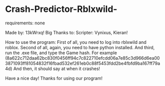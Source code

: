 # Crash-Predictor-Rblxwild-

requirements:
none


Made by: 13kWrxq!
Big Thanks to:
Scripter: Vynixus, Kieran!

How to use the program:
First of all, you need to log into rblxwild and roblox.
Second of all, again, you need to have python installed.
And third, run the .exe file, and type the Game hash.
For example (8a622c712daa62bc830f0456ff94c7c822710efcdd06a7e85c3d966d6ea003871093ff81054832f16fbad532ef261eb0c88f5453fdd2be4fbfd9ba167ff79a4d)
And then, it should say at when it crashes! 

Have a nice day!
Thanks for using our program!
